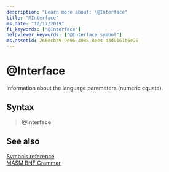 ```yaml
---
description: "Learn more about: \@Interface"
title: "@Interface"
ms.date: "12/17/2019"
f1_keywords: ["@Interface"]
helpviewer_keywords: ["@Interface symbol"]
ms.assetid: 266ecba9-9e96-4086-8ee4-a3d0161b6e29
---
```

# \@Interface

Information about the language parameters (numeric equate).

## Syntax

> **\@Interface**

## See also

[Symbols reference](symbols-reference.md)\
[MASM BNF Grammar](masm-bnf-grammar.md)
